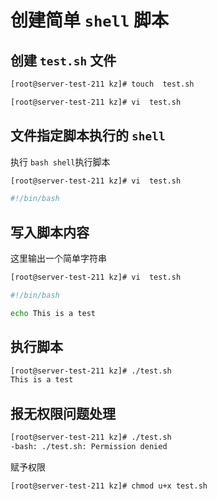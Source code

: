 # 创建简单 `shell` 脚本

## 创建 `test.sh` 文件

```bash
[root@server-test-211 kz]# touch  test.sh

[root@server-test-211 kz]# vi  test.sh
```

## 文件指定脚本执行的 `shell`

执行 `bash shell`执行脚本

```bash
[root@server-test-211 kz]# vi  test.sh

#!/bin/bash
```

## 写入脚本内容

这里输出一个简单字符串

```bash
[root@server-test-211 kz]# vi  test.sh

#!/bin/bash

echo This is a test

```

## 执行脚本

```bash
[root@server-test-211 kz]# ./test.sh
This is a test
```

## 报无权限问题处理

```bash
[root@server-test-211 kz]# ./test.sh
-bash: ./test.sh: Permission denied
```

赋予权限

```bash
[root@server-test-211 kz]# chmod u+x test.sh

```